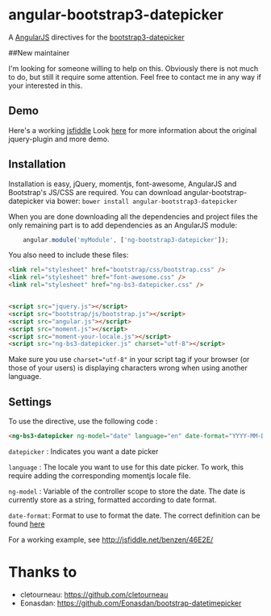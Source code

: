 # angular-bootstrap3-datepicker
A [AngularJS](http://angularjs.org/) directives for the [bootstrap3-datepicker](https://github.com/Eonasdan/bootstrap-datetimepicker)

##New maintainer

I'm looking for someone willing to help on this.
Obviously there is not much to do, but still it require some attention.
Feel free to contact me in any way if your interested in this.

## Demo

Here's a working [jsfiddle](http://jsfiddle.net/benzen/46E2E/)
Look [here](https://github.com/Eonasdan/bootstrap-datetimepicker) for more information about the original jquery-plugin and more demo.

## Installation

Installation is easy, jQuery, momentjs, font-awesome, AngularJS and Bootstrap's JS/CSS are required.
You can download angular-bootstrap-datepicker via bower:
`bower install angular-bootstrap3-datepicker`

When you are done downloading all the dependencies and project files the only remaining part is to add dependencies as an AngularJS module:

```javascript
    angular.module('myModule', ['ng-bootstrap3-datepicker']);
```

You also need to include these files:
```html
<link rel="stylesheet" href="bootstrap/css/bootstrap.css" />
<link rel="stylesheet" href="font-awesome.css" />
<link rel="stylesheet" href="ng-bs3-datepicker.css" />


<script src="jquery.js"></script>
<script src="bootstrap/js/bootstrap.js"></script>
<script src="angular.js"></script>
<script src="moment.js"></script>
<script src="moment-your-locale.js"></script>
<script src="ng-bs3-datepicker.js" charset="utf-8"></script>
```

Make sure you use `charset="utf-8"` in your script tag if your browser (or those of your users) is displaying characters wrong when using another language.

## Settings

To use the directive, use the following code :

```html
<ng-bs3-datepicker ng-model="date" language="en" date-format="YYYY-MM-DD">
```

`datepicker` : Indicates you want a date picker

`language` : The locale you want to use for this date picker. To work, this require adding the corresponding momentjs locale file.

`ng-model` : Variable of the controller scope to store the date. The date is currently store as a string, formatted according to date format.

`date-format`: Format to use to format the date. The correct definition can be found [here](http://momentjs.com/docs/#/displaying/format/)

For a working example, see http://jsfiddle.net/benzen/46E2E/

# Thanks to

 * cletourneau: https://github.com/cletourneau
 * Eonasdan: https://github.com/Eonasdan/bootstrap-datetimepicker
